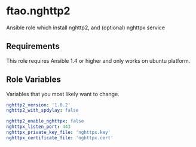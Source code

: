 ftao.nghttp2
=================

Ansible role which install nghttp2, and (optional) nghttpx service

Requirements
------------

This role requires Ansible 1.4 or higher and only works on ubuntu platform.

Role Variables
--------------

Variables that you most likely want to change.

```yaml
nghttp2_version: '1.0.2'
nghttp2_with_spdylay: false

nghttp2_enable_nghttpx: false
nghttpx_listen_port: 443
nghttpx_private_key_file: 'nghttpx.key'
nghttpx_certificate_file: 'nghttpx.cert'
```
